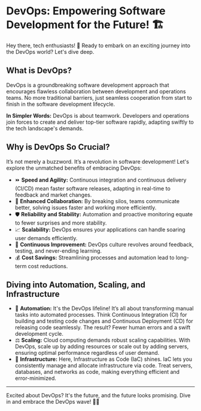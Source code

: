 # DevOps: Empowering Software Development for the Future! 🏗️

Hey there, tech enthusiasts! 👋 Ready to embark on an exciting journey into the DevOps world? Let's dive deep.

## What is DevOps?

DevOps is a groundbreaking software development approach that encourages flawless collaboration between development and operations teams. No more traditional barriers, just seamless cooperation from start to finish in the software development lifecycle.

**In Simpler Words:** DevOps is about teamwork. Developers and operations join forces to create and deliver top-tier software rapidly, adapting swiftly to the tech landscape's demands.

## Why is DevOps So Crucial?

It’s not merely a buzzword. It’s a revolution in software development! Let's explore the unmatched benefits of embracing DevOps:

- ⏩ **Speed and Agility:** Continuous integration and continuous delivery (CI/CD) mean faster software releases, adapting in real-time to feedback and market changes.
- 🚀 **Enhanced Collaboration:** By breaking silos, teams communicate better, solving issues faster and working more efficiently.
- 🛡️ **Reliability and Stability:** Automation and proactive monitoring equate to fewer surprises and more stability.
- 📈 **Scalability:** DevOps ensures your applications can handle soaring user demands efficiently.
- 🔄 **Continuous Improvement:** DevOps culture revolves around feedback, testing, and never-ending learning.
- 💰 **Cost Savings:** Streamlining processes and automation lead to long-term cost reductions.

## Diving into Automation, Scaling, and Infrastructure

- 🔧 **Automation:** It's the DevOps lifeline! It’s all about transforming manual tasks into automated processes. Think Continuous Integration (CI) for building and testing code changes and Continuous Deployment (CD) for releasing code seamlessly. The result? Fewer human errors and a swift development cycle.
- ⚖️ **Scaling:** Cloud computing demands robust scaling capabilities. With DevOps, scale up by adding resources or scale out by adding servers, ensuring optimal performance regardless of user demand.
- 🏢 **Infrastructure:** Here, Infrastructure as Code (IaC) shines. IaC lets you consistently manage and allocate infrastructure via code. Treat servers, databases, and networks as code, making everything efficient and error-minimized.

---

Excited about DevOps? It's the future, and the future looks promising. Dive in and embrace the DevOps wave! 🌊🚀
